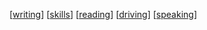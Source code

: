 [[writing]]
[[skills]]
[[reading]]
[[driving]]
[[speaking]]





[//begin]: # "Autogenerated link references for markdown compatibility"
[writing]: writing "Writing"
[skills]: skills "skills"
[reading]: reading "Reading"
[driving]: driving "Driving"
[speaking]: speaking "Speaking"
[//end]: # "Autogenerated link references"